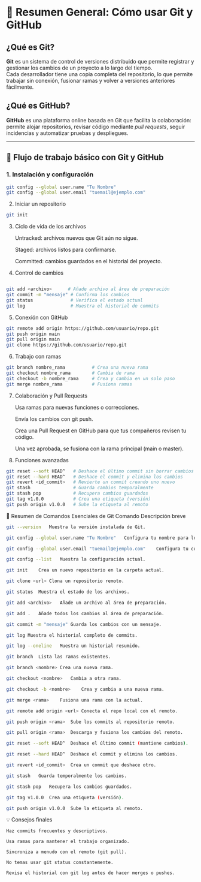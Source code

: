 # 🧭 Resumen General: Cómo usar Git y GitHub

## ¿Qué es Git?
**Git** es un sistema de control de versiones distribuido que permite registrar y gestionar los cambios de un proyecto a lo largo del tiempo.  
Cada desarrollador tiene una copia completa del repositorio, lo que permite trabajar sin conexión, fusionar ramas y volver a versiones anteriores fácilmente.

## ¿Qué es GitHub?
**GitHub** es una plataforma online basada en Git que facilita la colaboración:  
permite alojar repositorios, revisar código mediante *pull requests*, seguir incidencias y automatizar pruebas y despliegues.

---

## 🔹 Flujo de trabajo básico con Git y GitHub

### 1. Instalación y configuración
```bash
git config --global user.name "Tu Nombre"
git config --global user.email "tuemail@ejemplo.com"
```
2. Iniciar un repositorio
```bash
git init
```
3. Ciclo de vida de los archivos

    Untracked: archivos nuevos que Git aún no sigue.

    Staged: archivos listos para confirmarse.

    Committed: cambios guardados en el historial del proyecto.

4. Control de cambios
```bash

git add <archivo>      # Añade archivo al área de preparación
git commit -m "mensaje" # Confirma los cambios
git status              # Verifica el estado actual
git log                 # Muestra el historial de commits

```
5. Conexión con GitHub

```bash
git remote add origin https://github.com/usuario/repo.git
git push origin main
git pull origin main
git clone https://github.com/usuario/repo.git
```

6. Trabajo con ramas
```bash
git branch nombre_rama          # Crea una nueva rama
git checkout nombre_rama        # Cambia de rama
git checkout -b nombre_rama     # Crea y cambia en un solo paso
git merge nombre_rama           # Fusiona ramas
```

7. Colaboración y Pull Requests

    Usa ramas para nuevas funciones o correcciones.

    Envía los cambios con git push.

    Crea una Pull Request en GitHub para que tus compañeros revisen tu código.

    Una vez aprobada, se fusiona con la rama principal (main o master).

8. Funciones avanzadas
```bash
git reset --soft HEAD^   # Deshace el último commit sin borrar cambios
git reset --hard HEAD^   # Deshace el commit y elimina los cambios
git revert <id_commit>   # Revierte un commit creando uno nuevo
git stash                # Guarda cambios temporalmente
git stash pop            # Recupera cambios guardados
git tag v1.0.0           # Crea una etiqueta (versión)
git push origin v1.0.0   # Sube la etiqueta al remoto
```

🧩 Resumen de Comandos Esenciales de Git
Comando	Descripción breve
```bash
git --version	Muestra la versión instalada de Git.

git config --global user.name "Tu Nombre"	Configura tu nombre para los commits.

git config --global user.email "tuemail@ejemplo.com"	Configura tu correo.

git config --list	Muestra la configuración actual.

git init	Crea un nuevo repositorio en la carpeta actual.

git clone <url>	Clona un repositorio remoto.

git status	Muestra el estado de los archivos.

git add <archivo>	Añade un archivo al área de preparación.

git add .	Añade todos los cambios al área de preparación.

git commit -m "mensaje"	Guarda los cambios con un mensaje.

git log	Muestra el historial completo de commits.

git log --oneline	Muestra un historial resumido.

git branch	Lista las ramas existentes.

git branch <nombre>	Crea una nueva rama.

git checkout <nombre>	Cambia a otra rama.

git checkout -b <nombre>	Crea y cambia a una nueva rama.

git merge <rama>	Fusiona una rama con la actual.

git remote add origin <url>	Conecta el repo local con el remoto.

git push origin <rama>	Sube los commits al repositorio remoto.

git pull origin <rama>	Descarga y fusiona los cambios del remoto.

git reset --soft HEAD^	Deshace el último commit (mantiene cambios).

git reset --hard HEAD^	Deshace el commit y elimina los cambios.

git revert <id_commit>	Crea un commit que deshace otro.

git stash	Guarda temporalmente los cambios.

git stash pop	Recupera los cambios guardados.

git tag v1.0.0	Crea una etiqueta (versión).

git push origin v1.0.0	Sube la etiqueta al remoto.
```
💡 Consejos finales

    Haz commits frecuentes y descriptivos.

    Usa ramas para mantener el trabajo organizado.

    Sincroniza a menudo con el remoto (git pull).

    No temas usar git status constantemente.

    Revisa el historial con git log antes de hacer merges o pushes.